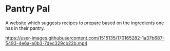 # Pantry Pal

A website which suggests recipes to prepare based on the ingredients one has in their pantry.

https://user-images.githubusercontent.com/1515135/170165282-1a37b687-5493-4e6a-a0b3-7dec329cb22b.mp4
